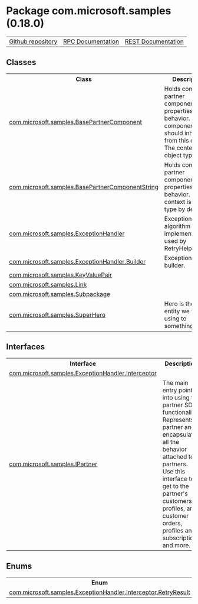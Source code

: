 # Package com.microsoft.samples (0.18.0)
<table>
   <tr>
     <td><a href="https://github.com/googleapis/google-cloud-java/tree/main/java-apikeys/google-cloud-apikeys/src/main/java/com/microsoft/samples">Github repository</a></td>
     <td><a href="https://cloud.google.com/api-keys/docs/reference/rpc">RPC Documentation</a></td>
     <td><a href="https://cloud.google.com/api-keys/docs/reference/rest">REST Documentation</a></td>
   </tr>
 </table>

## Classes
<table>
   <tr>
     <th>
Class</th>
     <th>
Description</th>
<tr>
<td><a href="https://cloud.google.com/java/docs/reference/google-cloud-apikeys/latest/com.microsoft.samples.BasePartnerComponent">com.microsoft.samples.BasePartnerComponent</a></td>
<td>
Holds common partner component properties and behavior. All components should inherit from this
 class. The context object type.</td>
   </tr>
<tr>
<td><a href="https://cloud.google.com/java/docs/reference/google-cloud-apikeys/latest/com.microsoft.samples.BasePartnerComponentString">com.microsoft.samples.BasePartnerComponentString</a></td>
<td>
Holds common partner component properties and behavior. The context is string type by default.</td>
   </tr>
<tr>
<td><a href="https://cloud.google.com/java/docs/reference/google-cloud-apikeys/latest/com.microsoft.samples.ExceptionHandler">com.microsoft.samples.ExceptionHandler</a></td>
<td>
Exception retry algorithm implementation used by <xref uid="RetryHelper" data-throw-if-not-resolved="false">RetryHelper</xref>.</td>
   </tr>
<tr>
<td><a href="https://cloud.google.com/java/docs/reference/google-cloud-apikeys/latest/com.microsoft.samples.ExceptionHandler.Builder">com.microsoft.samples.ExceptionHandler.Builder</a></td>
<td>
ExceptionHandler builder.</td>
   </tr>
<tr>
<td><a href="https://cloud.google.com/java/docs/reference/google-cloud-apikeys/latest/com.microsoft.samples.KeyValuePair">com.microsoft.samples.KeyValuePair</a></td>
<td>
</td>
   </tr>
<tr>
<td><a href="https://cloud.google.com/java/docs/reference/google-cloud-apikeys/latest/com.microsoft.samples.Link">com.microsoft.samples.Link</a></td>
<td>
</td>
   </tr>
<tr>
<td><a href="https://cloud.google.com/java/docs/reference/google-cloud-apikeys/latest/com.microsoft.samples.Subpackage">com.microsoft.samples.Subpackage</a></td>
<td>
</td>
   </tr>
<tr>
<td><a href="https://cloud.google.com/java/docs/reference/google-cloud-apikeys/latest/com.microsoft.samples.SuperHero">com.microsoft.samples.SuperHero</a></td>
<td>
Hero is the main entity we will be using to something</td>
   </tr>
 </table>

## Interfaces
<table>
   <tr>
     <th>
Interface</th>
     <th>
Description</th>
<tr>
<td><a href="https://cloud.google.com/java/docs/reference/google-cloud-apikeys/latest/com.microsoft.samples.ExceptionHandler.Interceptor">com.microsoft.samples.ExceptionHandler.Interceptor</a></td>
<td>
</td>
   </tr>
<tr>
<td><a href="https://cloud.google.com/java/docs/reference/google-cloud-apikeys/latest/com.microsoft.samples.IPartner">com.microsoft.samples.IPartner</a></td>
<td>
The main entry point into using the partner SDK functionality. Represents a partner and
 encapsulates all the behavior attached to partners. Use this interface to get to the partner's
 customers, profiles, and customer orders, profiles and subscriptions and more.</td>
   </tr>
 </table>

## Enums
<table>
   <tr>
     <th>
Enum</th>
     <th>
Description</th>
<tr>
<td><a href="https://cloud.google.com/java/docs/reference/google-cloud-apikeys/latest/com.microsoft.samples.ExceptionHandler.Interceptor.RetryResult">com.microsoft.samples.ExceptionHandler.Interceptor.RetryResult</a></td>
<td>
</td>
   </tr>
 </table>

